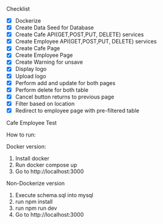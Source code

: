 Checklist

- [x] Dockerize
- [x] Create Data Seed for Database
- [x] Create Cafe API(GET,POST,PUT, DELETE) services
- [x] Create Employee API(GET,POST,PUT, DELETE) services
- [x] Create Cafe Page
- [x] Create Employee Page
- [x] Create Warning for unsave
- [x] Display logo
- [x] Upload logo
- [x] Perform add and update for both pages
- [x] Perform delete for both table
- [x] Cancel button returns to previous page
- [x] Filter based on location
- [x] Redirect to employee page with pre-filtered table

Cafe Employee Test

How to run:

Docker version:

1. Install docker
2. Run docker compose up
3. Go to http://localhost:3000

Non-Dockerize version

1. Execute schema.sql into mysql
2. run npm install
3. run npm run dev
4. Go to http://localhost:3000

